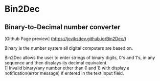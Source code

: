 # Bin2Dec
## Binary-to-Decimal number converter

[Github Page preview] (https://joviksdev.github.io/Bin2Dec/)

Binary is the number system all digital computers are based on.<br />

Bin2Dec allows the user to enter strings of binary digits, 0's and 1's, in any sequence and then displays its decimal equivalent.<br />
[] Invalid binary(any number other than 0 and 1) with display a notification(error message) if entered in the text input field.

